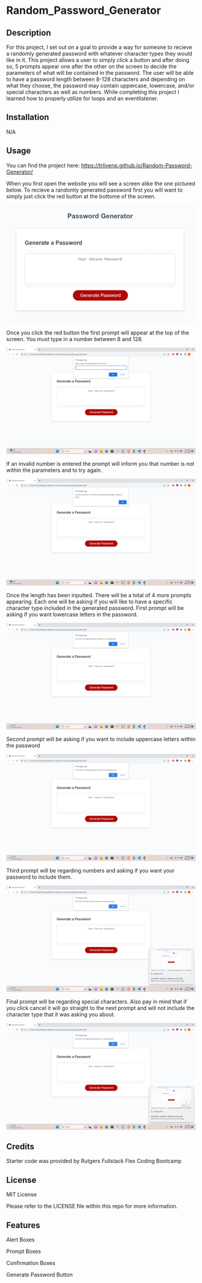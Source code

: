 # Random_Password_Generator

## Description

For this project, I set out on a goal to provide a way for someone to recieve a randomly generated password with whatever character types they would like in it. This project allows a user to simply click a button and after doing so, 5 prompts appear one after the other on the screen to decide the parameters of what will be contained in the password. The user will be able to have a password length between 8-128 characters and depending on what they choose, the password may contain uppercase, lowercase, and/or special characters as well as numbers. While completing this project I learned how to properly utilize for loops and an eventlistener.

## Installation

N/A

## Usage

You can find the project here: https://trlivenp.github.io/Random-Password-Generator/

When you first open the website you will see a screen alike the one pictured below. To recieve a randomly generated password first you will want to simply just click the red button at the bottome of the screen. 

![Homescreen of webpage](./assets/Screenshot%202023-08-04%20162559.png)

Once you click the red button the first prompt will appear at the top of the screen. You must type in a number between 8 and 128.

![First prompt message](./assets/Screenshot%202023-08-04%20163808.png)

If an invalid number is entered the prompt will inform you that number is not within the parameters and to try again.

![Error Prompt](./assets/Screenshot%202023-08-04%20163821.png)

Once the length has been inputted. There will be a total of 4 more prompts appearing. Each one will be asking if you will like to have a specific character type included in the generated password. First prompt will be asking if you want lowercase letters in the password.

![lowercase character prompt](./assets/Screenshot%202023-08-04%20203736.png)

Second prompt will be asking if you want to include uppercase letters within the password

![uppercase character prompt](./assets/Screenshot%202023-08-04%20203812.png)

Third prompt will be regarding numbers and asking if you want your password to include them.

![numbers prompt](./assets/Screenshot%202023-08-04%20203818.png)

Final prompt will be regarding special characters. Also pay in mind that if you click cancel it will go straight to the next prompt and will not include the character type that it was asking you about.

![special character prompt](./assets/Screenshot%202023-08-04%20203824.png)

## Credits

Starter code was provided by Rutgers Fullstack Flex Coding Bootcamp 

## License
MIT License

Please refer to the LICENSE file within this repo for more information.

## Features

Alert Boxes

Prompt Boxes

Confirmation Boxes

Generate Password Button
